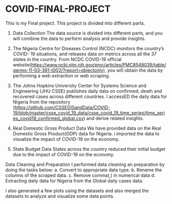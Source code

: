 # COVID-FINAL-PROJECT
This is my Final project.
This project is divided into different parts.
1. Data Collection
The data source is divided into different parts, and you will combine the data to
perform analysis and provide insights.

1. The Nigeria Centre for Diseases Control (NCDC) monitors the country’s COVID-
19 situations, and releases data on metrics across all the 37 states in the country.
From NCDC COVID-19 official website(https://www.ncbi.nlm.nih.gov/pmc/articles/PMC8548039/table/germs-11-03-391-t002/?report=objectonly), you will obtain the data by performing a
web extraction or web scraping.

2. The Johns Hopkins University Center for Systems Science and Engineering (JHU
CSSE) publishes daily data on confirmed, death and recovered cases across
different countries. I accessED the daily data for Nigeria from the repository (https://github.com/CSSEGISandData/COVID-19/blob/master/csse_covid_19_data/csse_covid_19_time_series/time_series_covid19_confirmed_global.csv)
and derive related insights.
3. Real Domestic Gross Product Data
We have provided data on the Real Domestic Gross Product(GDP) data for Nigeria. i imported the data to visualize the impact of COVID-19 on the economy.
4. State Budget Data
States across the country reduced their initial budget due to the impact of COVID-19 on the economy.

Data Cleaning and Preparation
I performed data cleaning an preparation by doing the tasks below:
a. Convert to appropriate data type.
b. Rename the columns of the scraped data.
c. Remove comma(,) in numerical data
d. Extracting daily data for Nigeria from the Global daily cases data.

I also generated a few plots using the datasets and also merged the datasets to analyze and visualize some data points.
